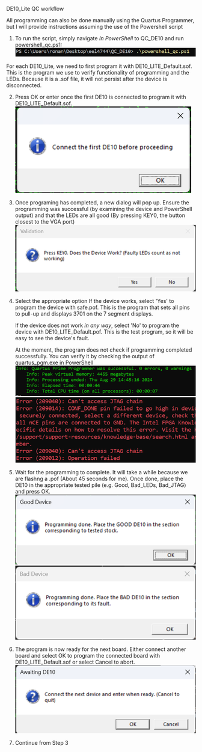 DE10_Lite QC workflow

All programming can also be done manually using the Quartus Programmer, but I will provide instructions assuming the use of the Powershell script

1. To run the script, simply navigate *In PowerShell* to QC_DE10 and run powershell_qc.ps1:
![Running the QC script via Powershell](image.png)

For each DE10_Lite, we need to first program it with DE10_LITE_Default.sof. This is the program we use to verify functionality of programming and the LEDs. Because it is a .sof file, it will not persist after the device is disconnected.

2. Press OK or enter once the first DE10 is connected to program it with DE10_LITE_Default.sof. 
![Press OK to continue when ready](image-1.png)

3. Once programing has completed, a new dialog will pop up. Ensure the programming was successful (by examining the device and PowerShell output) and that the LEDs are all good (By pressing KEY0, the button closest to the VGA port)
![Validation window](image-2.png)

4. Select the appropriate option
    If the device works, select 'Yes' to program the device with safe.pof. This is the program that sets all pins to pull-up and displays 3701 on the 7 segment displays.

    If the device does not work *in any way*, select 'No' to program the device with DE10_LITE_Default.pof. This is the test program, so it will be easy to see the device's fault.

    At the moment, the program does not check if programming completed successfully. You can verify it by checking the output of quartus_pgm.exe in PowerShell
    ![Programming success eg](image-6.png)
    ![Programming failure eg](image-7.png)

5. Wait for the programming to complete. It will take a while because we are flashng a .pof (About 45 seconds for me). Once done, place the DE10 in the appropriate tested pile (e.g. Good, Bad_LEDs, Bad_JTAG) and press OK.
![Good board message](image-3.png)
![Bad board message](image-5.png)

6. The program is now ready for the next board. Either connect another board and select OK to program the connected board with DE10_LITE_Default.sof or select Cancel to abort. 
![Next board](image-4.png)

7. Continue from Step 3


